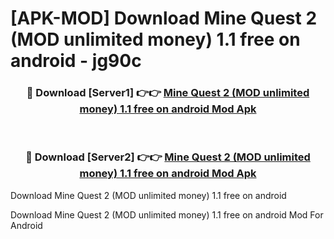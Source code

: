 # [APK-MOD] Download Mine Quest 2 (MOD unlimited money) 1.1 free on android - jg90c


<div align="center">
<h3>🔴 Download [Server1] 👉👉 <a href="https://apk-comot.site?title=Mine_Quest_2_(MOD_unlimited_money)_1.1_free_on_android">Mine Quest 2 (MOD unlimited money) 1.1 free on android Mod Apk</a></h3><br>
<h3>🔴 Download [Server2] 👉👉 <a href="https://apk-comot.site?title=Mine_Quest_2_(MOD_unlimited_money)_1.1_free_on_android">Mine Quest 2 (MOD unlimited money) 1.1 free on android Mod Apk</a></h3>
</div>



Download Mine Quest 2 (MOD unlimited money) 1.1 free on android 

Download Mine Quest 2 (MOD unlimited money) 1.1 free on android Mod For Android